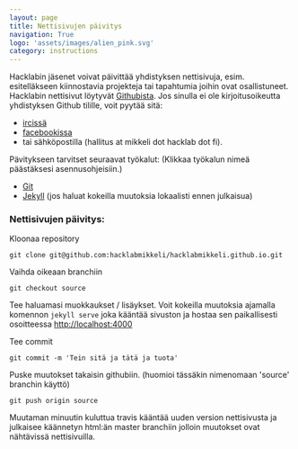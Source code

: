 ```yaml
---
layout: page
title: Nettisivujen päivitys
navigation: True
logo: 'assets/images/alien_pink.svg'
category: instructions
---
```


Hacklabin jäsenet voivat päivittää yhdistyksen nettisivuja, esim. esitelläkseen kiinnostavia projekteja tai tapahtumia joihin ovat osallistuneet.
Hacklabin nettisivut löytyvät [Githubista](https://github.com/hacklabmikkeli/hacklabmikkeli.github.io/). Jos sinulla ei ole kirjoitusoikeutta yhdistyksen Github tilille, voit pyytää sitä:

* [ircissä](http://webchat.freenode.net/?nick=vieras_...&channels=hacklabmikkeli&prompt=1)
* [facebookissa](https://www.facebook.com/groups/280542002155902/) 
* tai sähköpostilla (hallitus аt mikkeli dоt hacklab dоt fi).

Pävitykseen tarvitset seuraavat työkalut: (Klikkaa työkalun nimeä päästäksesi asennusohjeisiin.)

* [Git](https://git-scm.com/book/en/v2/Getting-Started-Installing-Git)
* [Jekyll](http://jekyllrb.com/docs/installation/) (jos haluat kokeilla muutoksia lokaalisti ennen julkaisua)

### Nettisivujen päivitys:

Kloonaa repository

    git clone git@github.com:hacklabmikkeli/hacklabmikkeli.github.io.git

Vaihda oikeaan branchiin

    git checkout source

Tee haluamasi muokkaukset / lisäykset. Voit kokeilla muutoksia ajamalla komennon `jekyll serve` joka kääntää sivuston ja hostaa sen paikallisesti osoitteessa [http://localhost:4000](http://localhost:4000)

Tee commit

    git commit -m 'Tein sitä ja tätä ja tuota'

Puske muutokset takaisin githubiin. (huomioi tässäkin nimenomaan 'source' branchin käyttö)

    git push origin source

Muutaman minuutin kuluttua travis kääntää uuden version nettisivusta ja julkaisee käännetyn html:än master branchiin jolloin muutokset ovat nähtävissä nettisivuilla.